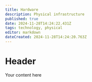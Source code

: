 ```yaml
---
title: Hardware
description: Physical infrastructure
published: true
date: 2024-11-28T14:24:22.431Z
tags: technology, physical
editor: markdown
dateCreated: 2024-11-28T14:24:20.763Z
---
```


# Header
Your content here